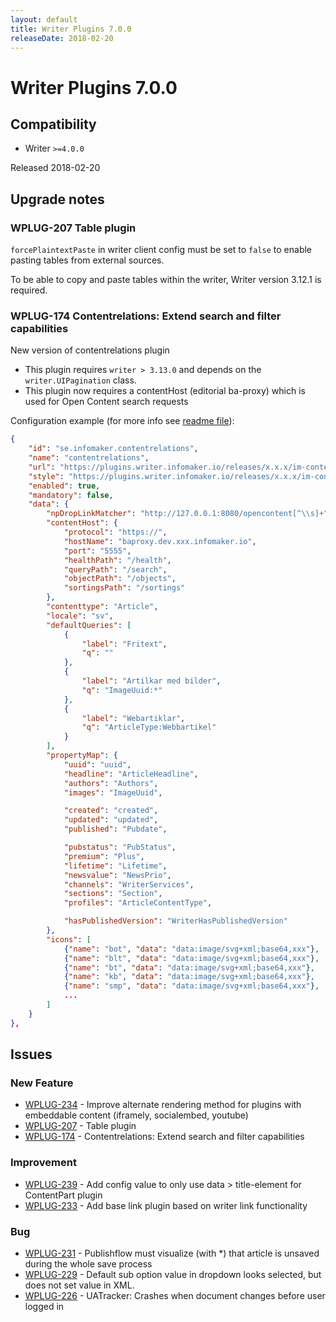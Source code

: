 ```yaml
---
layout: default
title: Writer Plugins 7.0.0
releaseDate: 2018-02-20
---
```

<div class="jumbotron">
    <h1>Writer Plugins 7.0.0</h1>    
    <h2>Compatibility</h2>
    <ul>
        <li>Writer <code>>=4.0.0</code></li>
    </ul>
</div>

Released 2018-02-20



## Upgrade notes  
      
### WPLUG-207 Table plugin 
`forcePlaintextPaste` in writer client config must be set to `false` to enable pasting tables from external sources.

To be able to copy and paste tables within the writer, Writer version 3.12.1 is required.     
### WPLUG-174 Contentrelations: Extend search and filter capabilities 
New version of contentrelations plugin

- This plugin requires `writer > 3.13.0` and depends on the `writer.UIPagination` class.
- This plugin now requires a contentHost (editorial ba-proxy) which is used for Open Content search requests

Configuration example (for more info see [readme file](https://github.com/Infomaker/NPWriterPluginBundle/blob/develop/plugins/se.infomaker.contentrelations/README.md)):

```json
{
    "id": "se.infomaker.contentrelations",
    "name": "contentrelations",
    "url": "https://plugins.writer.infomaker.io/releases/x.x.x/im-contentrelations.js",
    "style": "https://plugins.writer.infomaker.io/releases/x.x.x/im-contentrelations.css",
    "enabled": true,
    "mandatory": false,
    "data": {
        "npDropLinkMatcher": "http://127.0.0.1:8080/opencontent[^\\s]+",
        "contentHost": {
            "protocol": "https://",
            "hostName": "baproxy.dev.xxx.infomaker.io",
            "port": "5555",
            "healthPath": "/health",
            "queryPath": "/search",
            "objectPath": "/objects",
            "sortingsPath": "/sortings"
        },
        "contenttype": "Article",
        "locale": "sv",
        "defaultQueries": [
            {
                "label": "Fritext",
                "q": ""
            },
            {
                "label": "Artilkar med bilder",
                "q": "ImageUuid:*"
            },
            {
                "label": "Webartiklar",
                "q": "ArticleType:Webbartikel"
            }
        ],
        "propertyMap": {
            "uuid": "uuid",
            "headline": "ArticleHeadline",
            "authors": "Authors",
            "images": "ImageUuid",

            "created": "created",
            "updated": "updated",
            "published": "Pubdate",

            "pubstatus": "PubStatus",
            "premium": "Plus",
            "lifetime": "Lifetime",
            "newsvalue": "NewsPrio",
            "channels": "WriterServices",
            "sections": "Section",
            "profiles": "ArticleContentType",

            "hasPublishedVersion": "WriterHasPublishedVersion"
        },
        "icons": [
            {"name": "bot", "data": "data:image/svg+xml;base64,xxx"},
            {"name": "blt", "data": "data:image/svg+xml;base64,xxx"},
            {"name": "bt", "data": "data:image/svg+xml;base64,xxx"},
            {"name": "kb", "data": "data:image/svg+xml;base64,xxx"},
            {"name": "smp", "data": "data:image/svg+xml;base64,xxx"},
            ...
        ]
    }
},
```                   



## Issues  


### New Feature 

 * [WPLUG-234](https://jira.infomaker.se/browse/WPLUG-234) - Improve alternate rendering method for plugins with embeddable content (iframely, socialembed, youtube)  
 * [WPLUG-207](https://jira.infomaker.se/browse/WPLUG-207) - Table plugin 
 * [WPLUG-174](https://jira.infomaker.se/browse/WPLUG-174) - Contentrelations: Extend search and filter capabilities 


### Improvement 

 * [WPLUG-239](https://jira.infomaker.se/browse/WPLUG-239) - Add config value to only use data > title-element for ContentPart plugin 
 * [WPLUG-233](https://jira.infomaker.se/browse/WPLUG-233) - Add base link plugin based on writer link functionality 


### Bug 

 * [WPLUG-231](https://jira.infomaker.se/browse/WPLUG-231) - Publishflow must visualize (with *) that article is unsaved during the whole save process 
 * [WPLUG-229](https://jira.infomaker.se/browse/WPLUG-229) - Default sub option value in dropdown looks selected, but does not set value in XML. 
 * [WPLUG-226](https://jira.infomaker.se/browse/WPLUG-226) - UATracker: Crashes when document changes before user logged in 


